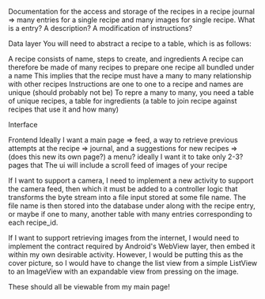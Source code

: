 Documentation for the access and storage of the recipes in a recipe journal => many entries for a single recipe and many images for single recipe. 
What is a entry? A description? A modification of instructions?

Data layer
You will need to abstract a recipe to a table, which is as follows:

A recipe consists of name, steps to create, and ingredients
A recipe can therefore be made of many recipes to prepare one recipe all bundled under a name
This implies that the recipe must have a many to many relationship with other recipes
Instructions are one to one to a recipe and names are unique (should probably not be)
To repre a many to many, you need a table of unique recipes, a table for ingredients (a table to join recipe against recipes that use it and how many)

Interface



Frontend
Ideally I want a main page => feed, a way to retrieve previous attempts at the recipe => journal, and a suggestions for new recipes => (does this new its own page?) a menu?
ideally I want it to take only 2-3? pages that 
The ui will include a scroll feed of images of your recipe

If I want to support a camera, I need to implement a new activity to support the camera feed, then which it must be added to a controller logic that transforms the byte
stream into a file input stored at some file name. The file name is then stored into the database under along with the recipe entry, or maybe if one to many, another table with many entries
corresponding to each recipe_id. 

If I want to support retrieving images from the internet, I would need to implement the contract required by Android's WebView layer, then embed it within my own desirable activity. However, 
I would be putting this as the cover picture, so I would have to change the list view from a simple ListView to an ImageView with an expandable view from pressing on the image.

These should all be viewable from my main page!
